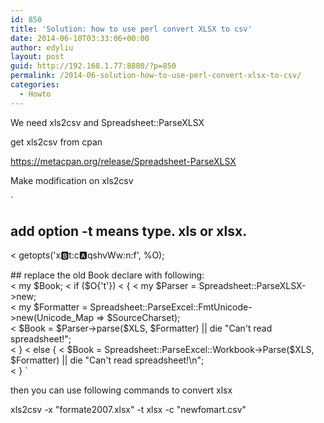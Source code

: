 ```yaml
---
id: 850
title: 'Solution: how to use perl convert XLSX to csv'
date: 2014-06-10T03:33:06+00:00
author: edyliu
layout: post
guid: http://192.168.1.77:8880/?p=850
permalink: /2014-06-solution-how-to-use-perl-convert-xlsx-to-csv/
categories:
  - Howto
---
```

We need xls2csv and Spreadsheet::ParseXLSX
  
get xls2csv from cpan
  
https://metacpan.org/release/Spreadsheet-ParseXLSX

Make modification on xls2csv
  
`<br />
## add option -t means type. xls or xlsx.<br />
< getopts('x:b:t:c:a:qshvWw:n:f', \%O);
<!--more--></p>
<p>## replace the old Book declare with following:<br />
< my $Book;
< if ($O{'t'})
< {
<       my $Parser = Spreadsheet::ParseXLSX->new;<br />
<       my $Formatter = Spreadsheet::ParseExcel::FmtUnicode->new(Unicode_Map => $SourceCharset);<br />
<       $Book = $Parser->parse($XLS, $Formatter) || die "Can't read spreadsheet!";<br />
< }
< else {
<       $Book = Spreadsheet::ParseExcel::Workbook->Parse($XLS, $Formatter) || die "Can't read spreadsheet!\n";<br />
< }
` 

then you can use following commands to convert xlsx
  
xls2csv -x "formate2007.xlsx" -t xlsx -c "newfomart.csv"
